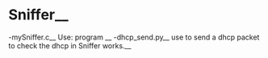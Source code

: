 # Sniffer__
-mySniffer.c__
  Use: program <interface>__
-dhcp_send.py__
  use to send a dhcp packet to check the dhcp in Sniffer works.__
